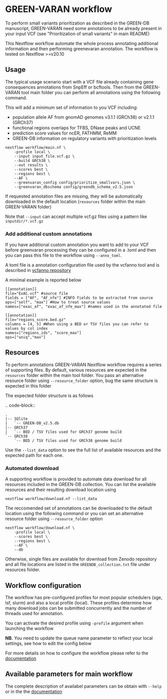 # GREEN-VARAN workflow

To perform small variants prioritization as described in the GREEN-DB manuscript, GREEN-VARAN need some annotations to be already present in your input VCF (see "Prioritization of small variants" in main README)

This Nextflow workflow automate the whole process annotating additional information and then performing greenevaran annotation. The workflow is tested on Nextflow >=v20.10

## Usage

The typical usage scenario start with a VCF file already containing gene consequences annotations from SnpEff or bcftools. Then from the GREEN-VARAN tool main folder you can perform all annotations using the following command.

This will add a minimum set of information to you VCF including:
- population allele AF from gnomAD genomes v3.1.1 (GRCh38) or v2.1.1 (GRCh37)
- functional regions overlaps for TFBS, DNase peaks and UCNE
- prediction score values for ncER, FATHMM, ReMM
- GREEN-DB information on regulatory variants with prioritization levels

```    
nextflow workflow/main.nf \
    -profile local \
    --input input_file.vcf.gz \
    --build GRCh38 \
    --out results \
    --scores best \
    --regions best \
    --AF \
    --greenvaran_config config/prioritize_smallvars.json \
    --greenvaran_dbschema config/greendb_schema_v2.5.json
```

If requested annotation files are missing, they will be automatically downloaded in the default location (`resources` folder within the main GREEN-VARAN folder) 

Note that `--input` can accept multiple vcf.gz files using a pattern like `inputdir/*.vcf.gz`

### Add additional custom annotations

If you have additional custom annotation you want to add to your VCF before greenvaran processing they can be configured in a .toml 
and then you can pass this file to the workflow using `--anno_toml`.

A toml file is a annotation configuration file used by the vcfanno tool and is described in [vcfanno repository](https://github.com/brentp/vcfanno)

A minimal example is reported below

```
[[annotation]]
file="ExAC.vcf" #source file
fields = ["AF", "AF_nfe"] #INFO fields to be extracted from source
ops=["self", "max"] #How to treat source values
names=["exac_af", "exac_af_nfe_max"] #names used in the annotated file

[[annotation]]
file="regions_score.bed.gz"
columns = [4, 5] #When using a BED or TSV files you can refer to values by col index
names=["regions_ids", "score_max"]
ops=["uniq","max"]
```

## Resources

To perform annotations GREEN-VARAN Nextflow workflow requires a series of supporting files.
By default, various resources are expected in the ``resources`` folder within the main tool folder.
You pass an alternative resource folder using ``--resource_folder`` option, bug the same structure is expected in this folder

The expected folder structure is as follows

.. code-block::

    .
    |-- SQlite
    |   `-- GREEN-DB_v2.5.db
    |-- GRCh37
    |   `-- BED / TSV files used for GRCh37 genome build
    `-- GRCh38
        `-- BED / TSV files used for GRCh38 genome build

Use the `--list_data` option to see the full list of available resources and the expected path for each one.

### Automated download

A supporting workflow is provided to automate data download for all resources included in the GREEN-DB collection. 
You can list the available resources and their resulting download location using

`nextflow workflow/download.nf --list_data`

The reccomended set of annotations can be downloaded to the default location using the following command or
you can set an alternative resource folder using `--resource_folder` option

```
nextflow workflow/download.nf \
    -profile local \
    --scores best \
    --regions best \
    --AF \
    --db 
```

Otherwise, single files are available for download from Zenodo repository and all file locations are listed in 
the ``GREENDB_collection.txt`` file under resources folder.

## Workflow configuration

The workflow has pre-configured profiles for most popular schedulers (sge, lsf, slurm) and also a local profile (local).
These profiles determine how many download jobs can be submitted concurrently and the number of threads used for annotation.

You can activate the desired profile using ``-profile`` argument when launching the workflow

**NB.** You need to update the queue name parameter to reflect your local settings, see how to edit the config below

For more details on how to configure the workflow please refer to the [documentation](https://green-varan.readthedocs.io/en/latest)


## Available parameters for main workflow

The complete description of availabel parameters can be obtain with `--help` or in the the [documentation](https://green-varan.readthedocs.io/en/latest)